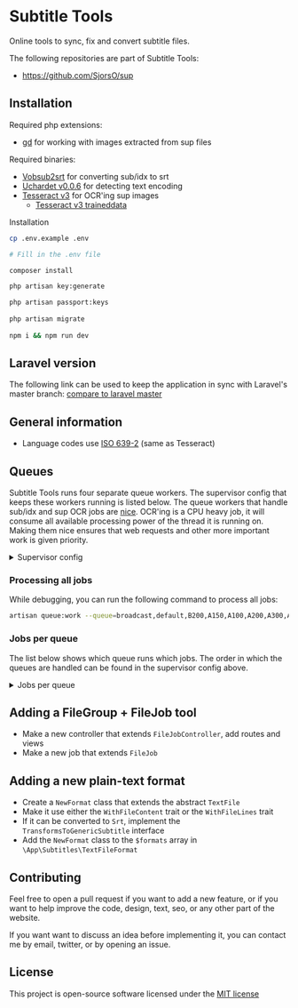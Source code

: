 # Subtitle Tools
Online tools to sync, fix and convert subtitle files.

The following repositories are part of Subtitle Tools:
- https://github.com/SjorsO/sup

## Installation
Required php extensions:
- [gd](http://php.net/manual/en/book.image.php) for working with images extracted from sup files

Required binaries:
- [Vobsub2srt](https://github.com/ruediger/VobSub2SRT) for converting sub/idx to srt
- [Uchardet v0.0.6](https://github.com/BYVoid/uchardet) for detecting text encoding
- [Tesseract v3](https://github.com/tesseract-ocr/tesseract) for OCR'ing sup images
  - [Tesseract v3 traineddata](https://github.com/tesseract-ocr/tessdata/tree/3.04.00)

Installation
```bash
cp .env.example .env

# Fill in the .env file

composer install

php artisan key:generate

php artisan passport:keys
 
php artisan migrate
 
npm i && npm run dev
```

## Laravel version
The following link can be used to keep the application in sync with Laravel's master branch: [compare to laravel master](https://github.com/laravel/laravel/compare/0f58190c7ba955cf7a58b47a9469bf4c6c992abb...master)

## General information
* Language codes use [ISO 639-2](https://en.wikipedia.org/wiki/List_of_ISO_639-2_codes) (same as Tesseract)

## Queues
Subtitle Tools runs four separate queue workers. The supervisor config that keeps these workers running is listed below. The queue workers that handle sub/idx and sup OCR jobs are [nice](https://en.wikipedia.org/wiki/Nice_(Unix)). OCR'ing is a CPU heavy job, it will consume all available processing power of the thread it is running on. Making them nice ensures that web requests and other more important work is given priority.

<details>
    <summary>Supervisor config</summary>

    [program:st-worker-default]
    process_name=%(program_name)s_%(process_num)02d
    command=php /var/www/st/current/artisan queue:work --queue=default,A500 --sleep=2 --tries=1
    numprocs=3
    autorestart=true
    user=www-data

    [program:st-worker-broadcast]
    process_name=%(program_name)s_%(process_num)02d
    command=php /var/www/st/current/artisan queue:work --queue=broadcast --sleep=2 --tries=2
    autorestart=true
    user=www-data

    [program:st-worker-1]
    process_name=%(program_name)s_%(process_num)02d
    command=nice php /var/www/st/current/artisan queue:work --queue=A100,A150,A200,A300,A400,A500 --sleep=2 --tries=1
    autorestart=true
    user=www-data

    [program:st-worker-2]
    process_name=%(program_name)s_%(process_num)02d
    command=nice php /var/www/st/current/artisan queue:work --queue=A150,B200,A100,A200,A300,A400,A500 --sleep=2 --tries=1
    autorestart=true
    user=www-data
</details>

### Processing all jobs
While debugging, you can run the following command to process all jobs:
```bash
artisan queue:work --queue=broadcast,default,B200,A150,A100,A200,A300,A400,A500 --sleep=2 --tries=1
```

### Jobs per queue
The list below shows which queue runs which jobs. The order in which the queues are handled can be found in the supervisor config above.

<details>
    <summary>Jobs per queue</summary>

- **default**
    - All `FileJobs`
    - `StartSubIdxBatchJob`
- **broadcast**
    - All events
- **A100**
    - `BuildSupSrtJob`
- **A150**
    - `ExtractSubIdxLanguageJob` (for batches)
- **A200**
    - `ExtractSupImagesJob`
- **A300**
    - `OcrImageJob`
- **A400**
    - `OcrImageJob` (when the job in queue A300 takes too long, it is re-dispatched on this lower priority queue with a higher timeout)
- **A500**
    - `RecordUploadedFileMimesJob` and other low priority diagnostic jobs
- **A500**
    - `CollectSupMetaJob`
    - `CollectStoredFileMetaJob`
- **B200**
    - `ExtractSubIdxLanguageJob`
</details>

## Adding a FileGroup + FileJob tool
* Make a new controller that extends `FileJobController`, add routes and views
* Make a new job that extends `FileJob`

## Adding a new plain-text format
* Create a `NewFormat` class that extends the abstract `TextFile`
* Make it use either the `WithFileContent` trait or the `WithFileLines` trait
* If it can be converted to `Srt`, implement the `TransformsToGenericSubtitle` interface
* Add the `NewFormat` class to the `$formats` array in `\App\Subtitles\TextFileFormat`

## Contributing
Feel free to open a pull request if you want to add a new feature, or if you want to help improve the code, design, text, seo, or any other part of the website.

If you want want to discuss an idea before implementing it, you can contact me by email, twitter, or by opening an issue. 

## License
This project is open-source software licensed under the [MIT license](http://opensource.org/licenses/MIT)
